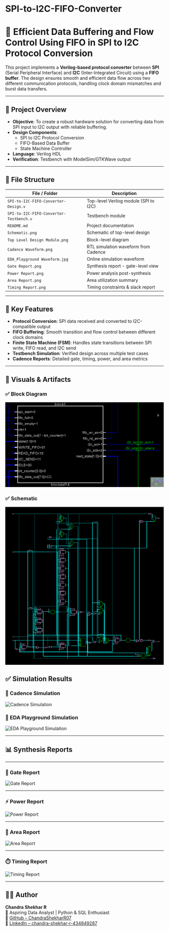 # SPI-to-I2C-FIFO-Converter
# 🔄 Efficient Data Buffering and Flow Control Using FIFO in SPI to I2C Protocol Conversion

This project implements a **Verilog-based protocol converter** between **SPI** (Serial Peripheral Interface) and **I2C** (Inter-Integrated Circuit) using a **FIFO buffer**. The design ensures smooth and efficient data flow across two different communication protocols, handling clock domain mismatches and burst data transfers.

---

## 🚀 Project Overview

- **Objective**: To create a robust hardware solution for converting data from SPI input to I2C output with reliable buffering.
- **Design Components**:
  - SPI to I2C Protocol Conversion
  - FIFO-Based Data Buffer
  - State Machine Controller
- **Language**: Verilog HDL
- **Verification**: Testbench with ModelSim/GTKWave output

---

## 📁 File Structure

| File / Folder            | Description                                 |
|--------------------------|---------------------------------------------|
| `SPI-to-I2C-FIFO-Converter-Design.v`                 | Top-level Verilog module (SPI to I2C)       |
| `SPI-to-I2C-FIFO-Converter-Testbench.v`            | Testbench module                            |
| `README.md`              | Project documentation                       |
| `Schematic.png`          | Schematic of top-level design               |
| `Top Level Design Module.png` | Block-level diagram                    |
| `Cadence Waveform.png` | RTL simulation waveform from Cadence   |
| `EDA_Playground Waveform.jpg` | Online simulation waveform      |
| `Gate Report.png`        | Synthesis report - gate-level view          |
| `Power Report.png`       | Power analysis post-synthesis               |
| `Area Report.png`        | Area utilization summary                    |
| `Timing Report.png`      | Timing constraints & slack report           |

---

## 🧠 Key Features

- **Protocol Conversion**: SPI data received and converted to I2C-compatible output
- **FIFO Buffering**: Smooth transition and flow control between different clock domains
- **Finite State Machine (FSM)**: Handles state transitions between SPI write, FIFO read, and I2C send
- **Testbench Simulation**: Verified design across multiple test cases
- **Cadence Reports**: Detailed gate, timing, power, and area metrics

---

## 📸 Visuals & Artifacts

### ✅ Block Diagram
![Top Level Module](Top%20Level%20Design%20Module.png)

### ✅ Schematic
![Schematic](Schematic.png)

## ✅ Simulation Results

### 🧪 Cadence Simulation
![Cadence Simulation](https://github.com/ChandraShekharR07/SPI-to-I2C-FIFO-Converter/raw/main/Waveforms/Cadence%20Waveform.png)

### 🧪 EDA Playground Simulation
![EDA Playground Simulation](https://github.com/ChandraShekharR07/SPI-to-I2C-FIFO-Converter/raw/main/Waveforms/EDA_Playground%20Waveform.jpg)

---

## 📊 Synthesis Reports

---

### 🧱 Gate Report  
![Gate Report](https://github.com/ChandraShekharR07/SPI-to-I2C-FIFO-Converter/raw/main/Reports/Gate%20Report.png)

---

### ⚡ Power Report  
![Power Report](https://github.com/ChandraShekharR07/SPI-to-I2C-FIFO-Converter/raw/main/Reports/Power%20Report.png)

---

### 📐 Area Report  
![Area Report](https://github.com/ChandraShekharR07/SPI-to-I2C-FIFO-Converter/raw/main/Reports/Area%20Report.png)

---

### ⏱️ Timing Report  
![Timing Report](https://github.com/ChandraShekharR07/SPI-to-I2C-FIFO-Converter/raw/main/Reports/Timing%20Report.png)

---

## 🙋‍♂️ Author

**Chandra Shekhar R**  
📍 Aspiring Data Analyst | Python & SQL Enthusiast  
🔗 [GitHub – ChandraShekharR07](https://github.com/ChandraShekharR07)  
🔗 [LinkedIn – chandra-shekhar-r-434849287](https://www.linkedin.com/in/chandra-shekhar-r-434849287/)

